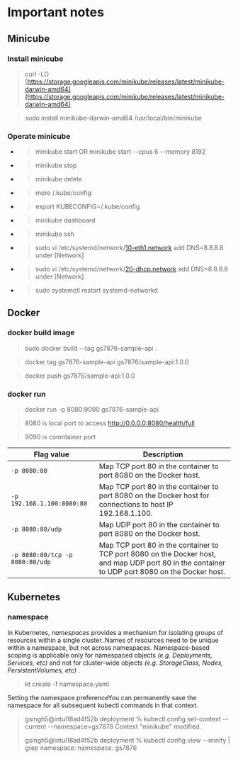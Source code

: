 # Important notes

## Minicube

### Install minicube

> curl -LO [https://storage.googleapis.com/minikube/releases/latest/minikube-darwin-amd64](https://storage.googleapis.com/minikube/releases/latest/minikube-darwin-amd64)

> sudo install minikube-darwin-amd64 /usr/local/bin/minikube

### Operate minicube

* > minikube start OR minikube start --cpus 6 --memory 8192
* > minikube stop
* > minikube delete
* > more /.kube/config
* > export KUBECONFIG=/.kube/config
* > minikube dashboard
* > minikube ssh
* > sudo vi /etc/systemd/network/[10-eth1.network](http://10-eth1.network) add DNS=8.8.8.8 under [Network]
* > sudo vi /etc/systemd/network/[20-dhcp.network](http://20-dhcp.network) add DNS=8.8.8.8 under [Network]
* > sudo systemctl restart systemd-networkd

## Docker

### docker build image

> sudo docker build --tag gs7876-sample-api .

> docker tag gs7876-sample-api gs7876/sample-api:1.0.0

> docker push gs7876/sample-api:1.0.0

### docker run

> docker run -p 8080:9090 gs7876-sample-api

> 8080 is local port to access http://0.0.0.0:8080/health/full

> 9090 is comntainer port

| Flag value                        | Description                                                                                                                                     |
| --------------------------------- | ----------------------------------------------------------------------------------------------------------------------------------------------- |
| `-p 8080:80`                    | Map TCP port 80 in the container to port 8080 on the Docker host.                                                                               |
| `-p 192.168.1.100:8080:80`      | Map TCP port 80 in the container to port 8080 on the Docker host for connections to host IP 192.168.1.100.                                      |
| `-p 8080:80/udp`                | Map UDP port 80 in the container to port 8080 on the Docker host.                                                                               |
| `-p 8080:80/tcp -p 8080:80/udp` | Map TCP port 80 in the container to TCP port 8080 on the Docker host, and map UDP port 80 in the container to UDP port 8080 on the Docker host. |

## Kubernetes

### namespace

In Kubernetes, *namespaces* provides a mechanism for isolating groups of resources within a single cluster. Names of resources need to be unique within a namespace, but not across namespaces. Namespace-based scoping is applicable only for namespaced objects *(e.g. Deployments, Services, etc)* and not for cluster-wide objects  *(e.g. StorageClass, Nodes, PersistentVolumes, etc)* .

> kt create -f namespace.yaml

Setting the namespace preferenceYou can permanently save the namespace for all subsequent kubectl commands in that
context.

> gsingh5@intul18ad4f52b deployment % kubectl config set-context --current --namespace=gs7876
> Context "minikube" modified.
>
> gsingh5@intul18ad4f52b deployment % kubectl config view --minify | grep namespace:
>     namespace: gs7876

